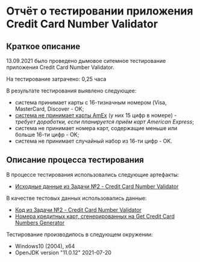 # Отчёт о тестировании приложения Credit Card Number Validator

## Краткое описание

13.09.2021 было проведено дымовое ситемное тестирование приложения Credit Card Number Validator.

На тестирование затрачено: 0,25 часа

В результате тестирования выявлено следующее:
* система принимает карты с 16-тизначным номером (Visa, MasterCard, Discover - OK;
* [система не принимает карты AmEx](https://github.com/MarinaSev/HWJawa2_CC-Namber-Validator/issues/1#issue-1006686162) (у них 15 цифр в номере) - *требует доработки, если планируется приём карт American Express*;
* система не принимает номера карт, содержащие меньше или больше 16-ти цифр - OK;
* система не принимает случайный набор из 16-ти цифр - OK.

## Описание процесса тестирования

В процессе тестирования использовались следующие артефакты:
* [Исходные данные из Задачи №2 - Credit Card Number Validator](https://github.com/netology-code/javaqa-homeworks/blob/master/intro/MERGED.md)

В качестве тестовых данных использовались данные:
* [Код из Задачи №2 - Credit Card Number Validator](https://github.com/netology-code/javaqa-homeworks/blob/master/intro/MERGED.md)
* [Номера кредитных карт, сгенерированных на Get Credit Card Numbers Generator](https://www.getcreditcardnumbers.com/)

Тестирование производилось в следующем окружении:
* Windows10 (2004), х64
* OpenJDK version "11.0.12" 2021-07-20
